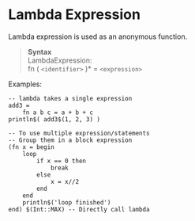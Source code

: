 # Lambda Expression

Lambda expression is used as an anonymous function.

> **Syntax**  
> LambdaExpression:  
> fn ( `<identifier>` )\* = `<expression>`

Examples:
```diatom
-- lambda takes a single expression
add3 = 
    fn a b c = a + b + c
println$( add3$(1, 2, 3) )

-- To use multiple expression/statements
-- Group them in a block expression
(fn x = begin
    loop 
        if x == 0 then
            break
        else 
            x = x//2
        end
    end
    println$('loop finished')
end) $(Int::MAX) -- Directly call lambda
```

